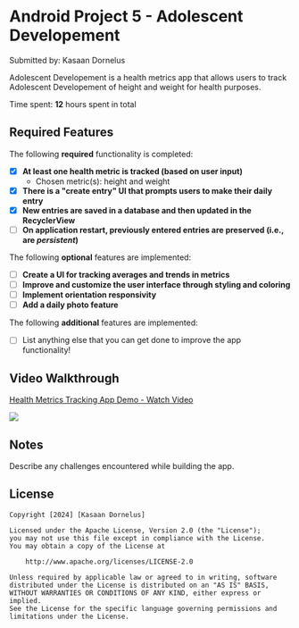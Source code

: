 # Android Project 5 - Adolescent Developement

Submitted by: Kasaan Dornelus

Adolescent Developement is a health metrics app that allows users to track Adolescent Developement of height and weight for health purposes. 

Time spent: **12** hours spent in total

## Required Features

The following **required** functionality is completed:

- [X] **At least one health metric is tracked (based on user input)**
  - Chosen metric(s): height and weight
- [X] **There is a "create entry" UI that prompts users to make their daily entry**
- [x] **New entries are saved in a database and then updated in the RecyclerView**
- [ ] **On application restart, previously entered entries are preserved (i.e., are *persistent*)**
 
The following **optional** features are implemented:

- [ ] **Create a UI for tracking averages and trends in metrics**
- [ ] **Improve and customize the user interface through styling and coloring**
- [ ] **Implement orientation responsivity**
- [ ] **Add a daily photo feature**

The following **additional** features are implemented:

- [ ] List anything else that you can get done to improve the app functionality!

## Video Walkthrough

<div>
    <a href="https://www.loom.com/share/063683ce4e56462383f9bd8c50684d47">
      <p>Health Metrics Tracking App Demo - Watch Video</p>
    </a>
    <a href="https://www.loom.com/share/063683ce4e56462383f9bd8c50684d47">
      <img style="max-width:300px;" src="https://cdn.loom.com/sessions/thumbnails/063683ce4e56462383f9bd8c50684d47-bd52fd147d7339de-full-play.gif">
    </a>
  </div>

## Notes

Describe any challenges encountered while building the app.

## License

    Copyright [2024] [Kasaan Dornelus]

    Licensed under the Apache License, Version 2.0 (the "License");
    you may not use this file except in compliance with the License.
    You may obtain a copy of the License at

        http://www.apache.org/licenses/LICENSE-2.0

    Unless required by applicable law or agreed to in writing, software
    distributed under the License is distributed on an "AS IS" BASIS,
    WITHOUT WARRANTIES OR CONDITIONS OF ANY KIND, either express or implied.
    See the License for the specific language governing permissions and
    limitations under the License.
